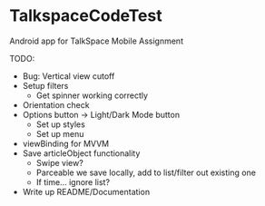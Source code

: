 # TalkspaceCodeTest
Android app for TalkSpace Mobile Assignment

TODO:
- Bug: Vertical view cutoff
- Setup filters
  - Get spinner working correctly
- Orientation check
- Options button -> Light/Dark Mode button
  - Set up styles
  - Set up menu
- viewBinding for MVVM
- Save articleObject functionality
  - Swipe view?
  - Parceable we save locally, add to list/filter out existing one
  - If time... ignore list?
- Write up README/Documentation